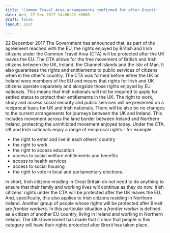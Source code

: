 ```yaml
---
title: 'Common Travel Area arrangements confirmed for after Brexit'
date: Wed, 27 Dec 2017 14:08:23 +0000
draft: false
layout: post

---
```


22 December 2017 The Government has announced that, as part of the agreement reached with the EU, the rights enjoyed by British and Irish citizens under the Common Travel Area (CTA) will be protected after the UK leaves the EU. The CTA allows for the free movement of British and Irish citizens between the UK, Ireland, the Channel Islands and the Isle of Man. It also guarantees the rights and entitlements to public services of citizens when in the other’s country. The CTA was formed before either the UK or Ireland were members of the EU and means that rights for Irish and UK citizens operate separately and alongside those rights enjoyed by EU nationals. This means that Irish nationals will not be required to apply for settled status to protect their entitlements in the UK. The right to work, study and access social security and public services will be preserved on a reciprocal basis for UK and Irish nationals. There will be also be no changes to the current arrangements for journeys between the UK and Ireland. This includes movement across the land border between Ireland and Northern Ireland, protecting the uninhibited movement enjoyed today. Under the CTA, UK and Irish nationals enjoy a range of reciprocal rights - for example:

*   the right to enter and live in each others’ country
*   the right to work
*   the right to access education
*   access to social welfare entitlements and benefits
*   access to health services
*   access to social housing
*   the right to vote in local and parliamentary elections.

In short, Irish citizens residing in Great Britain do not need to do anything to ensure that their family and working lives will continue as they do now. Irish citizens' rights under the CTA will be protected after the UK leaves the EU. And, specifically, this also applies to Irish citizens residing in Northern Ireland. Another group of people whose rights will be protected after Brexit are _frontier workers_. In this particular situation a _frontier worker_ is defined as a citizen of another EU country, living in Ireland and working in Northern Ireland. The UK Government has made that it clear that people in this category will have their rights protected after Brexit has taken place.